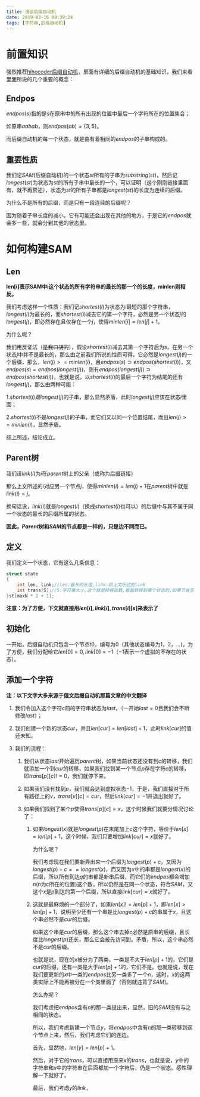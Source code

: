 ```yaml
---
title: 浅谈后缀自动机
date: 2019-03-16 09:39:24
tags: [字符串,后缀自动机]
---
```


# 前置知识

强烈推荐[hihocoder后缀自动机](http://hihocoder.com/problemset/problem/1441)，里面有详细的后缀自动机的基础知识，我们来看里面所说的几个重要的概念：

## Endpos

$endpos(s)$指的是$s$在原串中的所有出现的位置中最后一个字符所在的位置集合；

如原串$aabab$，则$endpos(ab)=\{3,5\}$。

而后缀自动机的每一个状态，就是由有着相同的$endpos$的子串构成的。

<!--more-->

## 重要性质

我们记$SAM$(后缀自动机)的一个状态$st$所有的子串为$substring(st)$，然后记$longest(st)$为状态为$st$的所有子串中最长的一个，可以证明（这个刚刚链接里面有，就不再赘述），状态为$st$的所有子串都是$longest(st)​$的长度为连续的后缀。

为什么不是所有的后缀，而是只有一段连续的后缀呢？

因为随着子串长度的减小，它有可能还会出现在其他的地方，于是它的$endpos​$就会多一些，就会分到其他的状态里。

# 如何构建SAM

## Len

**len[i]表示SAM中i这个状态的所有字符串的最长的那一个的长度，minlen则相反。**

我们考虑这样一个性质：我们记$shortest(i)$为状态为$i$最短的那个字符串，$longest(i)$为最长的，而$shortest(i)$减去它的第一个字符，必然是另一个状态$j$的$longest(j)$，即必然存在且仅存在一个$j$，使得$minlen[i]=len[j]+1​$。

为什么呢？

我们用反证法（~~是我口胡的~~），假设$shortest(i)$减去其第一个字符后为$s$，在另一个状态$j$中并不是最长的，那么由之前我们所说的性质可得，它必然是$longest(j)$的一个后缀，那么，$len(j)>=minlen(i)$，且$endpos(s)\supset endpos(shortest(i))$，又$endpos(s)=endpos(longest(j))$，则有$endpos(longest(j))\supset endpos(shortest(i))$，也就是说，以$shortest(i)$的最后一个字符为结尾的还有$longest(j)$，那么由两种可能：

1.$shortest(i)是longest(j)$的子串，那么显然矛盾，此时$longest(j)$应该在状态$i$里面；

2.$shortest(i)$不是$longest(j)$的子串，而它们又以同一个位置结尾，而且$len(j)>=minlen(i)$，显然矛盾。

综上所述，结论成立。

## Parent树

我们设$link(i)​$为$i​$在$parent​$树上的父亲（或称为后缀链接）

那么上文所述的$i​$对应另一个节点$j​$，使得$minlen(i)=len(j)+1​$在$parent​$树中就是$link(i)=j​$。

换句话说，$link(i)​$就是$longest(i)​$（换成$shortest(i)​$也可以）的后缀中与其不属于同一个状态的最长的后缀所属的状态。

**因此，$Parent$树和$SAM$的节点都是一样的，只是边不同而已。**

## 定义

我们定义一个状态，它有这么几条信息：

```c++
struct state
{
    int len, link;//len:最长的长度,link:即上文所述的link
    int trans[S];//S:字符集大小,这个就是转移函数,看能转移到哪个状态的,如果节省空间,也可以用map
}st[maxN * 2 + 1];
```

**注意：为了方便，下文就直接用$len[i], link[i], trans[i][s]$来表示了**

## 初始化

一开始，后缀自动机只包含一个节点$t0$，编号为0（其他状态编号为1，2，...)，为了方便，我们分配给它$len[0]=0,link[0]=-1$（$-1$表示一个虚拟的不存在的状态）。

## 添加一个字符

**注：以下文字大多来源于俄文后缀自动机那篇文章的中文翻译**

1. 我们令加入这个字符$c​$前的字符串状态为$last​$，（一开始$last=0​$且我们会不断修改$last​$）；

2. 我们创建一个新的状态$cur​$，并且$len[cur]=len[last]+1​$，此时$link[cur]​$的值还未知。

3. 我们的流程：

   1. 我们从状态$last$开始遍历$parent$树，如果当前状态还没有到$c$的转移，我们就添加一个到$cur$的转移，如果我们找到某一个节点$p$存在字符$c$的转移，即$trans[p][c]!=0$，我们就停下来。

   2. 如果我们没有找到$p​$，我们就会达到虚拟状态$-1​$，于是，我们直接对于所有路径上的$v​$，$trans[v][c]=cur​$，然后$link[cur]=-1​$并退出就好了。

   3. 如果我们找到了某个$p$使得$trans[p][c]=x$，这个时候我们就要分情况讨论了：

      1. 如果$longest(x)$就是$longest(p)$在末尾加上$c$这个字符，等价于$len[x]=len[p]+1$，这个时候，我们只要增加$link[cur]=x$就好了。

         为什么呢？

         我们考虑现在我们要新弄出来一个后缀为$longest(p)+c$，又因为$longest(p)+c==longest(x)$，而又因为$x$中的串都是$longest(x)$的后缀，所以所有到达$q$的串都是新串后缀，而它们的$endpos$都会增加$n$($n$为$c$所在的位置)这个数，所以仍然是在同一个状态，符合$SAM$，又这个$x$是$p$到达的第一个后缀，所以直接$link[cur]=x$就好了。

      2. 这就是最麻烦的一个部分了，如果$len[x]!=len[p]+1$，即$len[x]>len[p]+1$，说明至少还有一个串是比$longest(p)+c$的串属于$x$，且这个串必然不是$cur$的后缀。

         如果这个串是$cur$的后缀，那么这个串去掉$c$必然是原串的后缀，且长度比$longest(p)$还长，那么它会被先访问到。矛盾，所以，这个串必然不是$cur$的后缀。

         也就是说，现在的$x$被分为了两类，一类是不大于$len[p]+1$的，它们是$cur$的后缀，还有一类是大于$len[p]+1$的，它们不是。也就是说，现在我们要更新的$x$中一类的$endpos$比另一类多了一个$n$，这时，$x$的这两类实际上不能再被分在一个类里面了（否则就违背了$SAM$)。

         

         怎么办呢？

         我们考虑把$endpos$含有$n$的那一类提出来，显然，旧的$SAM$没有与之相同的状态。

         所以，我们考虑新建一个节点$y$，将$endpos$中含有$n$的那一类转移到这个节点上来，然后，我们考虑它们的连边。

         首先，显然地，$len[y]=len[p]+1$。

         然后，对于它的$trans$，可以直接用原来$x$的$trans$，也就是说，$y$中的字符串和$x$中的字符串在后面都加一个字符后，仍是一个状态。感性理解一下就好了。

         最后，我们考虑$y$的$link$，

         